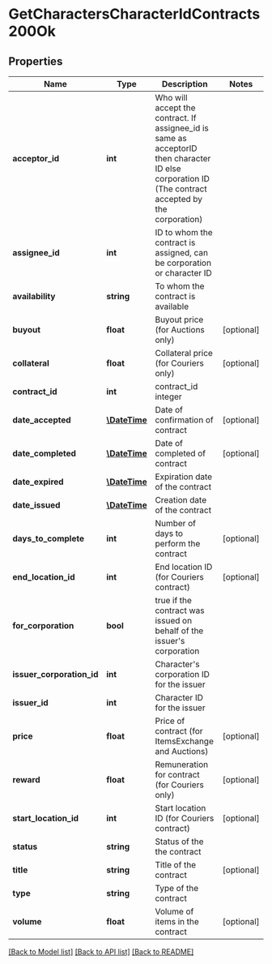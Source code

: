# GetCharactersCharacterIdContracts200Ok

## Properties
Name | Type | Description | Notes
------------ | ------------- | ------------- | -------------
**acceptor_id** | **int** | Who will accept the contract. If assignee_id is same as acceptorID then character ID else corporation ID (The contract accepted by the corporation) | 
**assignee_id** | **int** | ID to whom the contract is assigned, can be corporation or character ID | 
**availability** | **string** | To whom the contract is available | 
**buyout** | **float** | Buyout price (for Auctions only) | [optional] 
**collateral** | **float** | Collateral price (for Couriers only) | [optional] 
**contract_id** | **int** | contract_id integer | 
**date_accepted** | [**\DateTime**](\DateTime.md) | Date of confirmation of contract | [optional] 
**date_completed** | [**\DateTime**](\DateTime.md) | Date of completed of contract | [optional] 
**date_expired** | [**\DateTime**](\DateTime.md) | Expiration date of the contract | 
**date_issued** | [**\DateTime**](\DateTime.md) | Сreation date of the contract | 
**days_to_complete** | **int** | Number of days to perform the contract | [optional] 
**end_location_id** | **int** | End location ID (for Couriers contract) | [optional] 
**for_corporation** | **bool** | true if the contract was issued on behalf of the issuer&#39;s corporation | 
**issuer_corporation_id** | **int** | Character&#39;s corporation ID for the issuer | 
**issuer_id** | **int** | Character ID for the issuer | 
**price** | **float** | Price of contract (for ItemsExchange and Auctions) | [optional] 
**reward** | **float** | Remuneration for contract (for Couriers only) | [optional] 
**start_location_id** | **int** | Start location ID (for Couriers contract) | [optional] 
**status** | **string** | Status of the the contract | 
**title** | **string** | Title of the contract | [optional] 
**type** | **string** | Type of the contract | 
**volume** | **float** | Volume of items in the contract | [optional] 

[[Back to Model list]](../README.md#documentation-for-models) [[Back to API list]](../README.md#documentation-for-api-endpoints) [[Back to README]](../README.md)


